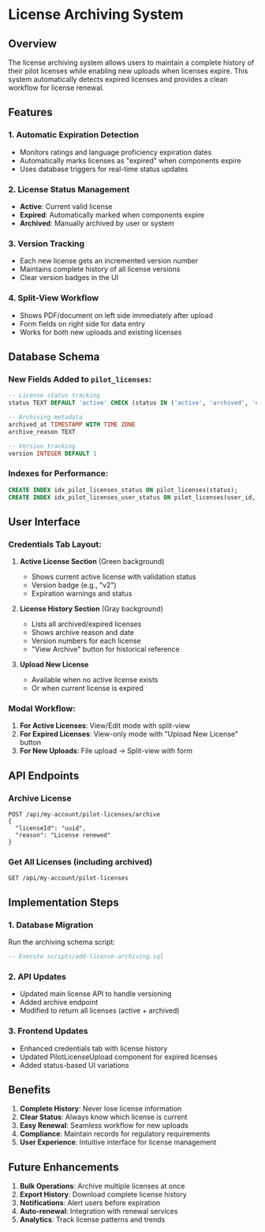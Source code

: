 # License Archiving System

## Overview

The license archiving system allows users to maintain a complete history of their pilot licenses while enabling new uploads when licenses expire. This system automatically detects expired licenses and provides a clean workflow for license renewal.

## Features

### 1. **Automatic Expiration Detection**
- Monitors ratings and language proficiency expiration dates
- Automatically marks licenses as "expired" when components expire
- Uses database triggers for real-time status updates

### 2. **License Status Management**
- **Active**: Current valid license
- **Expired**: Automatically marked when components expire
- **Archived**: Manually archived by user or system

### 3. **Version Tracking**
- Each new license gets an incremented version number
- Maintains complete history of all license versions
- Clear version badges in the UI

### 4. **Split-View Workflow**
- Shows PDF/document on left side immediately after upload
- Form fields on right side for data entry
- Works for both new uploads and existing licenses

## Database Schema

### New Fields Added to `pilot_licenses`:

```sql
-- License status tracking
status TEXT DEFAULT 'active' CHECK (status IN ('active', 'archived', 'expired'))

-- Archiving metadata
archived_at TIMESTAMP WITH TIME ZONE
archive_reason TEXT

-- Version tracking
version INTEGER DEFAULT 1
```

### Indexes for Performance:
```sql
CREATE INDEX idx_pilot_licenses_status ON pilot_licenses(status);
CREATE INDEX idx_pilot_licenses_user_status ON pilot_licenses(user_id, status);
```

## User Interface

### Credentials Tab Layout:

1. **Active License Section** (Green background)
   - Shows current active license with validation status
   - Version badge (e.g., "v2")
   - Expiration warnings and status

2. **License History Section** (Gray background)
   - Lists all archived/expired licenses
   - Shows archive reason and date
   - Version numbers for each license
   - "View Archive" button for historical reference

3. **Upload New License**
   - Available when no active license exists
   - Or when current license is expired

### Modal Workflow:

1. **For Active Licenses**: View/Edit mode with split-view
2. **For Expired Licenses**: View-only mode with "Upload New License" button
3. **For New Uploads**: File upload → Split-view with form

## API Endpoints

### Archive License
```http
POST /api/my-account/pilot-licenses/archive
{
  "licenseId": "uuid",
  "reason": "License renewed"
}
```

### Get All Licenses (including archived)
```http
GET /api/my-account/pilot-licenses
```

## Implementation Steps

### 1. Database Migration
Run the archiving schema script:
```sql
-- Execute scripts/add-license-archiving.sql
```

### 2. API Updates
- Updated main license API to handle versioning
- Added archive endpoint
- Modified to return all licenses (active + archived)

### 3. Frontend Updates
- Enhanced credentials tab with license history
- Updated PilotLicenseUpload component for expired licenses
- Added status-based UI variations

## Benefits

1. **Complete History**: Never lose license information
2. **Clear Status**: Always know which license is current
3. **Easy Renewal**: Seamless workflow for new uploads
4. **Compliance**: Maintain records for regulatory requirements
5. **User Experience**: Intuitive interface for license management

## Future Enhancements

1. **Bulk Operations**: Archive multiple licenses at once
2. **Export History**: Download complete license history
3. **Notifications**: Alert users before expiration
4. **Auto-renewal**: Integration with renewal services
5. **Analytics**: Track license patterns and trends
